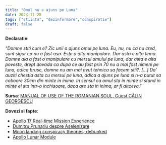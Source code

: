 ```yaml
---
title: "Omul nu a ajuns pe Luna"
date: 2024-11-28
tags: ["stiinta", "dezinformare","conspiratie"]
draft: false
---
```


**Declaratie**: 

*"Domne stiti cum e? Zic unii a ajuns omul pe luna. Eu, nu, nu ca nu cred, sunt sigur ca nu a fost asa. Este o alta manipulare. Dar asta e alta tema. Domne aia <span class="emphasis">a fost o manipulare cu mersul omului pe luna</span>, dar asta e alta poveste, drept dovada ca dupa ce au fost prin 70 nu a mai fost nimeni pe luna, adica brusc, domne nu am mai avut tehnica sa facem stii?. [...] Da' auziti chestia asta cu mersul pe luna, adica a ajuns pe luna si n-a putut sa coboare 30cm din minte in inima. In sensul ca omul sta in minte si stand in minte el sta intr-o inchisoare, daca are sta in inima, ar fi altceva."*


**Sursa**: [MANUAL OF USE OF THE ROMANIAN SOUL, Guest CĂLIN GEORGESCU](https://www.youtube.com/watch?v=TOMcErkWalI)
<!--more-->
**Dovezi si fapte**: 
- [Apollo 17 Real-time Mission Experience](https://apolloinrealtime.org/17/?t=120:49:25)
- [Dumitru Prunariu despre Aselenizare](https://www.youtube.com/watch?v=-fCjzPLyySs)
- [Moon landing conspiracy theories, debunked](https://www.rmg.co.uk/stories/topics/moon-landing-conspiracy-theories-debunked)
- [Apollo Lunar Module](https://en.m.wikipedia.org/wiki/Apollo_Lunar_Module)


